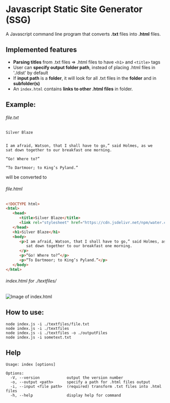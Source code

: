 # Javascript Static Site Generator (SSG)
A Javascript command line program that converts **.txt** files into **.html** files. 


## Implemented features 
- **Parsing titles** from .txt files => .html files to have `<h1>` and `<title>` tags
- User can **specify output folder path**, instead of placing .html files in './dist' by default
- If **input path** is a **folder**, it will look for all .txt files in the **folder** and in **subfolder(s)**
- An `index.html` contains **links to other .html files** in folder.


## Example:
###### file.txt 
```
Silver Blaze


I am afraid, Watson, that I shall have to go,” said Holmes, as we
sat down together to our breakfast one morning.

“Go! Where to?”

“To Dartmoor; to King’s Pyland.”
```

will be converted to 
###### file.html

```html 
<!DOCTYPE html>
<html>
   <head>
      <title>Silver Blaze</title>
      <link rel="stylesheet" href="https://cdn.jsdelivr.net/npm/water.css@2/out/water.css" />
   </head>
   <h1>Silver Blaze</h1>
   <body>
      <p>I am afraid, Watson, that I shall have to go,” said Holmes, as we
         sat down together to our breakfast one morning.
      </p>
      <p>“Go! Where to?”</p>
      <p>“To Dartmoor; to King’s Pyland.”</p>
   </body>
</html>
```
###### index.html for ./textfiles/
![Image of index.html](https://i.ibb.co/9YVnN1y/Screenshot-2021-09-14-003724.png)
## How to use: 

```
node index.js -i ./textfiles/file.txt
node index.js -i ./textfiles 
node index.js -i ./textfiles -o ./outputFiles
node index.js -i sometext.txt 
```

## Help 
```
Usage: index [options]

Options:
  -V, --version            output the version number
  -o, --output <path>      specify a path for .html files output
  -i, --input <file path>  (required) transform .txt files into .html files
  -h, --help               display help for command
```